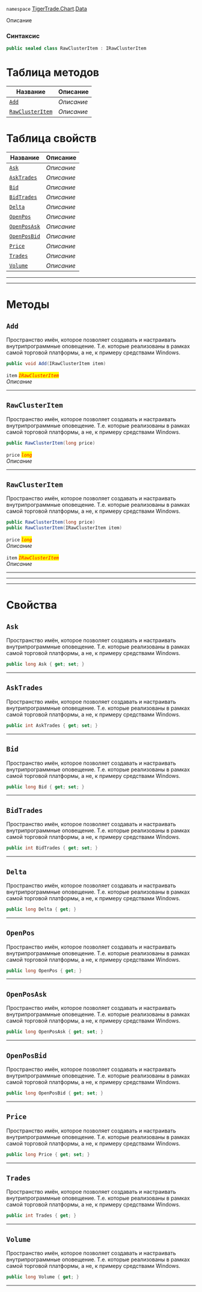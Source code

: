 
`namespace` [TigerTrade.Chart](../../TigerTrade.Chart.md).[Data](../../TigerTrade.Chart/Data.md)


Описание

### Синтаксис
```csharp
public sealed class RawClusterItem : IRawClusterItem
```


# Таблица методов
| Название | Описание |
| --- | --- |
| [`Add`](./RawClusterItem.cs/Методы/Add.md) | *Описание* |
| [`RawClusterItem`](./RawClusterItem.cs/Методы/RawClusterItem.md) | *Описание* |

# Таблица свойств
| Название | Описание |
| --- | --- |
| [`Ask`](./RawClusterItem.cs/Свойства/Ask.md) | *Описание* |
| [`AskTrades`](./RawClusterItem.cs/Свойства/AskTrades.md) | *Описание* |
| [`Bid`](./RawClusterItem.cs/Свойства/Bid.md) | *Описание* |
| [`BidTrades`](./RawClusterItem.cs/Свойства/BidTrades.md) | *Описание* |
| [`Delta`](./RawClusterItem.cs/Свойства/Delta.md) | *Описание* |
| [`OpenPos`](./RawClusterItem.cs/Свойства/OpenPos.md) | *Описание* |
| [`OpenPosAsk`](./RawClusterItem.cs/Свойства/OpenPosAsk.md) | *Описание* |
| [`OpenPosBid`](./RawClusterItem.cs/Свойства/OpenPosBid.md) | *Описание* |
| [`Price`](./RawClusterItem.cs/Свойства/Price.md) | *Описание* |
| [`Trades`](./RawClusterItem.cs/Свойства/Trades.md) | *Описание* |
| [`Volume`](./RawClusterItem.cs/Свойства/Volume.md) | *Описание* |





***  
***  
# Методы

## `Add`
Пространство имён, которое позволяет создавать и настраивать внутрипрограммные оповещение. Т.е. которые реализованы в рамках самой торговой платформы, а не, к примеру средствами Windows.

```csharp
public void Add(IRawClusterItem item)
```

`item` <mark style="color:red;">*`IRawClusterItem`*</mark>  
 *Описание*  


***  

## `RawClusterItem`
Пространство имён, которое позволяет создавать и настраивать внутрипрограммные оповещение. Т.е. которые реализованы в рамках самой торговой платформы, а не, к примеру средствами Windows.

```csharp
public RawClusterItem(long price)
```
`price` <mark style="color:red;">*`long`*</mark>  
 *Описание*  


***  

## `RawClusterItem`
Пространство имён, которое позволяет создавать и настраивать внутрипрограммные оповещение. Т.е. которые реализованы в рамках самой торговой платформы, а не, к примеру средствами Windows.

```csharp
public RawClusterItem(long price)
public RawClusterItem(IRawClusterItem item)
```
`price` <mark style="color:red;">*`long`*</mark>  
 *Описание*  

`item` <mark style="color:red;">*`IRawClusterItem`*</mark>  
 *Описание*  


***  
***  
 ***  
# Свойства

## `Ask`
Пространство имён, которое позволяет создавать и настраивать внутрипрограммные оповещение. Т.е. которые реализованы в рамках самой торговой платформы, а не, к примеру средствами Windows.

```csharp
public long Ask { get; set; }
```  
***

## `AskTrades`
Пространство имён, которое позволяет создавать и настраивать внутрипрограммные оповещение. Т.е. которые реализованы в рамках самой торговой платформы, а не, к примеру средствами Windows.

```csharp
public int AskTrades { get; set; }
```  
***

## `Bid`
Пространство имён, которое позволяет создавать и настраивать внутрипрограммные оповещение. Т.е. которые реализованы в рамках самой торговой платформы, а не, к примеру средствами Windows.

```csharp
public long Bid { get; set; }
```  
***

## `BidTrades`
Пространство имён, которое позволяет создавать и настраивать внутрипрограммные оповещение. Т.е. которые реализованы в рамках самой торговой платформы, а не, к примеру средствами Windows.

```csharp
public int BidTrades { get; set; }
```  
***

## `Delta`
Пространство имён, которое позволяет создавать и настраивать внутрипрограммные оповещение. Т.е. которые реализованы в рамках самой торговой платформы, а не, к примеру средствами Windows.

```csharp
public long Delta { get; }
```  
***

## `OpenPos`
Пространство имён, которое позволяет создавать и настраивать внутрипрограммные оповещение. Т.е. которые реализованы в рамках самой торговой платформы, а не, к примеру средствами Windows.

```csharp
public long OpenPos { get; }
```  
***

## `OpenPosAsk`
Пространство имён, которое позволяет создавать и настраивать внутрипрограммные оповещение. Т.е. которые реализованы в рамках самой торговой платформы, а не, к примеру средствами Windows.

```csharp
public long OpenPosAsk { get; set; }
```  
***

## `OpenPosBid`
Пространство имён, которое позволяет создавать и настраивать внутрипрограммные оповещение. Т.е. которые реализованы в рамках самой торговой платформы, а не, к примеру средствами Windows.

```csharp
public long OpenPosBid { get; set; }
```  
***

## `Price`
Пространство имён, которое позволяет создавать и настраивать внутрипрограммные оповещение. Т.е. которые реализованы в рамках самой торговой платформы, а не, к примеру средствами Windows.

```csharp
public long Price { get; set; }
```  
***

## `Trades`
Пространство имён, которое позволяет создавать и настраивать внутрипрограммные оповещение. Т.е. которые реализованы в рамках самой торговой платформы, а не, к примеру средствами Windows.

```csharp
public int Trades { get; }
```  
***

## `Volume`
Пространство имён, которое позволяет создавать и настраивать внутрипрограммные оповещение. Т.е. которые реализованы в рамках самой торговой платформы, а не, к примеру средствами Windows.

```csharp
public long Volume { get; }
```  
***


